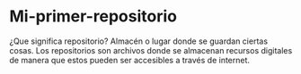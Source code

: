 # Mi-primer-repositorio

¿Que significa repositorio?
Almacén o lugar donde se guardan ciertas cosas.
Los repositorios son archivos donde se almacenan recursos digitales de manera que estos pueden ser accesibles a través de internet.
